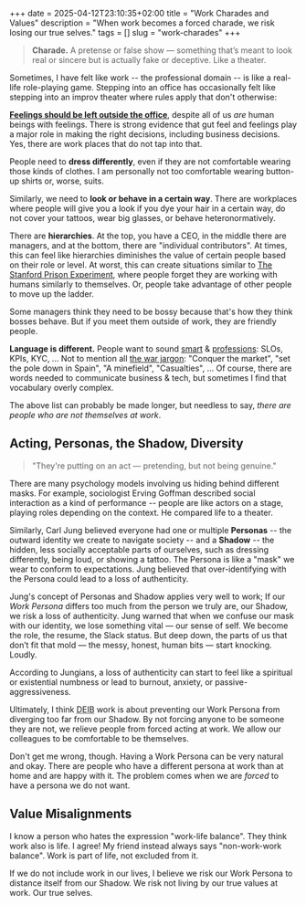 +++
date = 2025-04-12T23:10:35+02:00
title = "Work Charades and Values"
description = "When work becomes a forced charade, we risk losing our true selves."
tags = []
slug = "work-charades"
+++
> **Charade.** A pretense or false show — something that’s meant to look real or sincere but is actually fake or deceptive. Like a theater.

Sometimes, I have felt like work -- the professional domain -- is like a real-life role-playing game. Stepping into an office has occasionally felt like stepping into an improv theater where rules apply that don't otherwise:

[**Feelings should be left outside the office**][work-feelings], despite all of us _are_ human beings with feelings. There is strong evidence that gut feel and feelings play a major role in making the right decisions, including business decisions. Yes, there are work places that do not tap into that.

[work-feelings]: https://www.forbes.com/councils/theyec/2019/12/03/feelings-and-their-place-at-work/

People need to **dress differently**, even if they are not comfortable wearing those kinds of clothes. I am personally not too comfortable wearing button-up shirts or, worse, suits.

Similarly, we need to **look or behave in a certain way**. There are workplaces where people will give you a look if you dye your hair in a certain way, do not cover your tattoos, wear big glasses, or behave heteronormatively.

There are **hierarchies**. At the top, you have a CEO, in the middle there are managers, and at the bottom, there are "individual contributors". At times, this can feel like hierarchies diminishes the value of certain people based on their role or level. At worst, this can create situations similar to [The Stanford Prison Experiment][prison-experiment], where people forget they are working with humans similarly to themselves. Or, people take advantage of other people to move up the ladder.

Some managers think they need to be bossy because that's how they think bosses behave. But if you meet them outside of work, they are friendly people.

[prison-experiment]: https://en.wikipedia.org/wiki/Stanford_prison_experiment

**Language is different.** People want to sound [smart][buzzword-bingo] & [professions][corp-jargon]: SLOs, KPIs, KYC, ... Not to mention all [the war jargon][war-jargon]: "Conquer the market", "set the pole down in Spain", "A minefield", "Casualties", ... Of course, there are words needed to communicate business & tech, but sometimes I find that vocabulary overly complex.

[buzzword-bingo]: https://en.wikipedia.org/wiki/Buzzword_bingo
[corp-jargon]: https://bingobaker.com
[war-jargon]: https://www.linkedin.com/pulse/business-war-lets-explore-10-idioms-used-english-shanthi/

The above list can probably be made longer, but needless to say, _there are people who are not themselves at work_.

## Acting, Personas, the Shadow, Diversity

> "They're putting on an act — pretending, but not being genuine."

There are many psychology models involving us hiding behind different masks. For example, sociologist Erving Goffman described social interaction as a kind of performance -- people are like actors on a stage, playing roles depending on the context. He compared life to a theater.

Similarly, Carl Jung believed everyone had one or multiple **Personas** -- the outward identity we create to navigate society -- and a **Shadow** -- the hidden, less socially acceptable parts of ourselves, such as dressing differently, being loud, or showing a tattoo. The Persona is like a "mask" we wear to conform to expectations. Jung believed that over-identifying with the Persona could lead to a loss of authenticity.

Jung's concept of Personas and Shadow applies very well to work; If our _Work Persona_ differs too much from the person we truly are, our Shadow, we risk a loss of authenticity. Jung warned that when we confuse our mask with our identity, we lose something vital — our sense of self. We become the role, the resume, the Slack status. But deep down, the parts of us that don’t fit that mold — the messy, honest, human bits — start knocking. Loudly.

According to Jungians, a loss of authenticity can start to feel like a spiritual or existential numbness or lead to burnout, anxiety, or passive-aggressiveness.

Ultimately, I think <abbr title="Diversity, Equality, Inclusion, Belonging">DEIB</abbr> work is about preventing our Work Persona from diverging too far from our Shadow. By not forcing anyone to be someone they are not, we relieve people from forced acting at work. We allow our colleagues to be comfortable to be themselves.

Don't get me wrong, though. Having a Work Persona can be very natural and okay. There are people who have a different persona at work than at home and are happy with it. The problem comes when we are _forced_ to have a persona we do not want.

## Value Misalignments

I know a person who hates the expression "work-life balance". They think work also is life. I agree! My friend instead always says "non-work-work balance". Work is part of life, not excluded from it.

If we do not include work in our lives, I believe we risk our Work Persona to distance itself from our Shadow. We risk not living by our true values at work. Our true selves.
